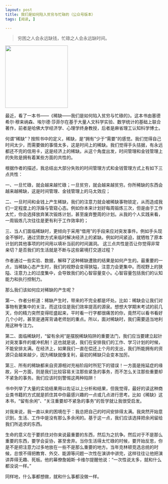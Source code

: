 ```yaml
---
layout: post
title: 我们是如何陷入贫穷与忙碌的（公众号版本）
tags: [阅读, ]

---
```


>穷困之人会永远缺钱，忙碌之人会永远缺时间。

<img src="https://upload-images.jianshu.io/upload_images/7441365-f3c5d6990bfb53d8.jpg" width="200px;"/>

最近，看了一本书——《稀缺——我们是如何陷入贫穷与忙碌的》。这本书由塞德希尔·穆来纳森、埃尔德·莎菲尔在基于大量人文科学实验、数学统计的基础上联合著作，前者是哈佛大学经济学、心理学终身教授，后者是麻省理工认知科学博士。

何谓“稀缺”？按照书中的定义，稀缺，是“拥有”少于“需要”的感觉。我们觉得自己时间太少，而需要做的事情太多，这是时间上的稀缺。我们觉得手头拮据，有永远都还不完的信用卡，这是经济上的稀缺。从这个角度出发，时间管理和金钱管理上的失败是拥有着某些方面的共性的。

根据作者的描述，我总结出大部分失败的时间管理方式和金钱管理方式上有如下三点共性：

一、一旦忙碌，就会越来越忙碌；一旦贫穷，就会越来越贫穷。你所稀缺的东西会越来越稀缺，这是时间管理、金钱管理上的马太效应；

二、一旦时间和金钱上产生稀缺，我们的注意力就会被稀缺事物锁定，从而造成我们一定程度上的浮躁与管窥心态。例如你本来计划好每周锻炼三次，但是由于工作太忙，你会选择放弃某次锻炼计划，甚至废弃整周的计划。从我的个人实践来看，一周锻炼几次往往是更有利于工作效率的；

三、当人们面临稀缺时，更倾向于采用“借用”的手段来应对突发事件。例如手头现金不够时，通过贷款方式来临时解决经济上的紧缺。例如时间紧迫，就牺牲了原本计划的其他事项的时间用以填补当前的时间漏洞。
这三点共性是否让你觉得非常亲切？是否我们的生活就是不断与这些窘境打交道过程？

作者通过一些实验、数据，解释了这种稀缺遭致的结果是如何产生的。最重要的一点，当稀缺心态产生时，我们的视野会变得狭隘，注意力会更集中。而视野上的狭隘、注意力上的过度集中，会导致我们的心智容量变小。心智容量包括我们的认知能力和执行控制力。

那么我们该如何应对稀缺的产生呢？

第一、作者分析道：稀缺产生时，带来的不完全都是坏处。比如：稀缺会让我们对事物有更集中的关注，而这往往是我们效率提高的源泉。想想大学期末考试的前几天，你的精力突然变得旺盛起来，平时看一行字都很痛苦的你，竟然可以看书看好几个小时，甚至是通宵背诵老师划的重点。所以，面对稀缺时，我们需要适当地利用这种专注力。

第二、面临稀缺时，“留有余闲”是摆脱稀缺陷阱的重要法门，我们应当要建立起针对突发事件的缓冲机制！这也就是说，我们在安排我们的工作、学习计划的时候，不能安排太满。在经济上，如果我们一直在偿还上个月的支出，我们所能拥有的资源只会越来越少，因为稀缺就像复利，最初的稀缺只会变本加厉。

第三、所有的稀缺都来自资源相对充裕阶段时所犯下的错误！一方面是拖延症的缘故，另一方面，则是我们比较容易关注那些紧急的事务，而不怎么关注那些重要却不紧急的事务。我们应该时刻警惕这两种陷阱！

书中列举了大量的实验结果用以佐证以上分析和结果，但我觉得，最好的读这种商业类书籍的方式就是抓住其中你最感兴趣的一点或几点进行思考。比如《稀缺》这本书，“留有余闲”、“关注重要却不紧急的事务”的哲学就让我很受启发。

对我来说，我一直以来的困境在于：我总把自己的时间安排得太满。我突然开始意识到，生活、工作中是没有那么多余闲的。基于这一点，我们应该选择把余闲留给我们所追求的东西。

生命的意义在于要抓住对你来说最重要的东西，然后为之抗争。然后对于不是那么重要的东西，要学会妥协，甚至舍弃。当你生活得太忙碌的时候，要开始反思，你是不是把注意力过多地放在一些不是那么重要的地方。当年克林顿竞选总统的时候，总恨不得把教育、外交、能源等问题一次性在演讲中讲完，这样往往让他把演讲弄得无趣、死板。他的幕僚詹姆斯·卡维尔提醒他说：“一次性说太多，就和什么都没说一样。”

同样地，什么事都想做，就和什么事都没做一样。